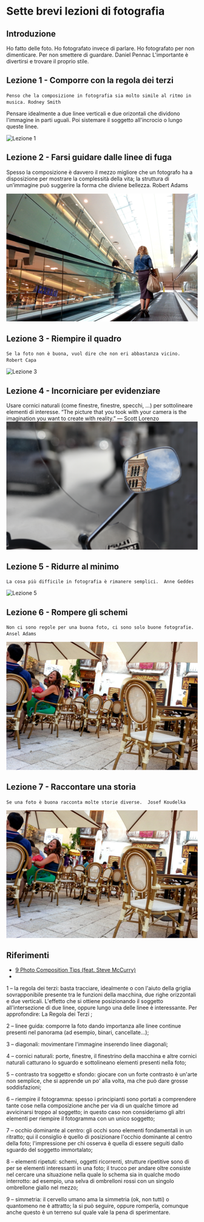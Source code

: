 # Sette brevi lezioni di fotografia

## Introduzione
Ho fatto delle foto. Ho fotografato invece di parlare. Ho fotografato per non dimenticare. Per non smettere di guardare. Daniel Pennac
L'importante è divertirsi e trovare il proprio stile.

## Lezione 1 - Comporre con la regola dei terzi

`Penso che la composizione in fotografia sia molto simile al ritmo in musica.
Rodney Smith
`

Pensare idealmente a due linee verticali e due orizontali che dividono l'immagine in parti uguali. Poi sistemare il soggetto all'incrocio o lungo queste linee.

![Lezione 1](Lezione1.jpg)

## Lezione 2 - Farsi guidare dalle linee di fuga
Spesso la composizione è davvero il mezzo migliore che un fotografo ha a disposizione per mostrare la complessità della vita; la struttura di un’immagine può suggerire la forma che diviene bellezza. Robert Adams

![Lezione 2](Lezione2.jpg)

## Lezione 3 - Riempire il quadro
`
Se la foto non è buona, vuol dire che non eri abbastanza vicino. 
Robert Capa
`

![Lezione 3](Lezione3.jpg)

## Lezione 4 - Incorniciare per evidenziare
Usare cornici naturali (come finestre, finestre, specchi, ...) per sottolineare elementi di interesse.
“The picture that you took with your camera is the imagination you want to create with reality.”
— Scott Lorenzo
![Lezione 4](Lezione4.jpg)

## Lezione 5 - Ridurre al minimo
`
La cosa più difficile in fotografia è rimanere semplici. 
Anne Geddes
`

![Lezione 5](Lezione5.jpg)

## Lezione 6 - Rompere gli schemi
`
Non ci sono regole per una buona foto, ci sono solo buone fotografie. 
Ansel Adams
`

![Lezione 6](Lezione6.jpg)

## Lezione 7 - Raccontare una storia
`
Se una foto è buona racconta molte storie diverse. 
Josef Koudelka
`

![Lezione 7](Lezione7.jpg)

## Riferimenti

* [9 Photo Composition Tips (feat. Steve McCurry)](https://www.youtube.com/watch?v=7ZVyNjKSr0M)
* 



1 – la regola dei terzi: basta tracciare, idealmente o con l'aiuto della griglia sovrapponibile presente tra le funzioni della macchina, due righe orizzontali e due verticali. L'effetto che si ottiene posizionando il soggetto all'intersezione di due linee, oppure lungo una delle linee è interessante.
Per approfondire: La Regola dei Terzi ;

2 – linee guida: comporre la foto dando importanza alle linee continue presenti nel panorama (ad esempio, binari, cancellate…);

3 – diagonali: movimentare l'immagine inserendo linee diagonali;

4 – cornici naturali: porte, finestre, il finestrino della macchina e altre cornici naturali catturano lo sguardo e sottolineano elementi presenti nella foto;

5 – contrasto tra soggetto e sfondo: giocare con un forte contrasto è un'arte non semplice, che si apprende un po' alla volta, ma che può dare grosse soddisfazioni;

6 – riempire il fotogramma: spesso i principianti sono portati a comprendere tante cose nella composizione anche per via di un qualche timore ad avvicinarsi troppo al soggetto; in questo caso non consideriamo gli altri elementi per riempire il fotogramma con un unico soggetto;

7 – occhio dominante al centro: gli occhi sono elementi fondamentali in un ritratto; qui il consiglio è quello di posizionare l'occhio dominante al centro della foto; l'impressione per chi osserva è quella di essere seguiti dallo sguardo del soggetto immortalato;

8 – elementi ripetuti: schemi, oggetti ricorrenti, strutture ripetitive sono di per se elementi interessanti in una foto; il trucco per andare oltre consiste nel cercare una situazione nella quale lo schema sia in qualche modo interrotto: ad esempio, una selva di ombrelloni rossi con un singolo ombrellone giallo nel mezzo;

9 – simmetria: il cervello umano ama la simmetria (ok, non tutti) o quantomeno ne è attratto; la si può seguire, oppure romperla, comunque anche questo è un terreno sul quale vale la pena di sperimentare.
